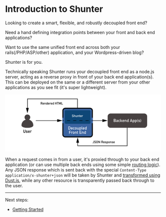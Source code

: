 
Introduction to Shunter
=======================

Looking to create a smart, flexible, and robustly decoupled front end?

Need a hand defining integration points between your front and back end applications?

Want to use the same unified front end across both your rails(/PHP/ASP/other) application, and your Wordpress-driven blog?

Shunter is for you.

Technically speaking Shunter runs your decoupled front end as a node.js server, acting as a reverse proxy in front of your back end application(s).  This can be deployed on the same or a different server from your other applications as you see fit (it's super lightweight).

![Shunter as a proxy](diagram.png)

When a request comes in from a user, it's proxied through to your back end application (or can use multiple back ends using some simple [routing logic](usage/routing.md)).  Any JSON response which is sent back with the special `Content-Type` `application/x-shunter+json` will be taken by Shunter and [transformed using Dust.js](usage/templates.md), while any other resource is transparently passed back through to the user.

---

Next steps:

- [Getting Started](getting-started.md)
